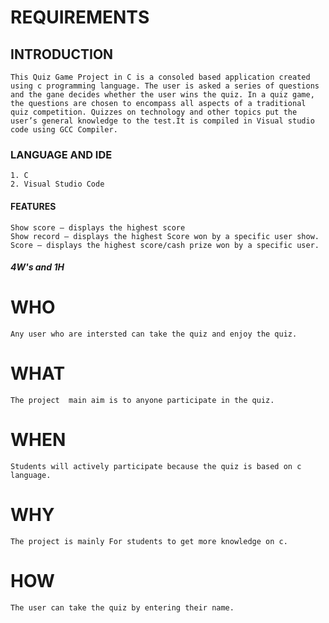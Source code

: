 # REQUIREMENTS
## INTRODUCTION
	  
	This Quiz Game Project in C is a consoled based application created using c programming language. The user is asked a series of questions and the gane decides whether the user wins the quiz. In a quiz game, the questions are chosen to encompass all aspects of a traditional quiz competition. Quizzes on technology and other topics put the user’s general knowledge to the test.It is compiled in Visual studio code using GCC Compiler.

### LANGUAGE AND IDE
     	
	1. C
	2. Visual Studio Code
	
#### FEATURES

	Show score – displays the highest score
	Show record – displays the highest Score won by a specific user show.
	Score – displays the highest score/cash prize won by a specific user.
	
##### 4W's and 1H

# WHO
	Any user who are intersted can take the quiz and enjoy the quiz.
	
# WHAT
	The project  main aim is to anyone participate in the quiz.

# WHEN
	Students will actively participate because the quiz is based on c language.
	
# WHY
	The project is mainly For students to get more knowledge on c.
	
# HOW
	The user can take the quiz by entering their name.
